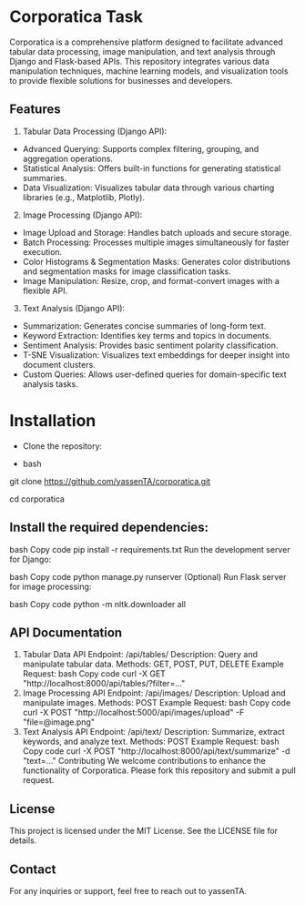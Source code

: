 # Corporatica Task


Corporatica is a comprehensive platform designed to facilitate advanced tabular data processing, image manipulation, and text analysis through Django and Flask-based APIs. This repository integrates various data manipulation techniques, machine learning models, and visualization tools to provide flexible solutions for businesses and developers.

## Features
1. Tabular Data Processing (Django API):
* Advanced Querying: Supports complex filtering, grouping, and aggregation operations.
* Statistical Analysis: Offers built-in functions for generating statistical summaries.
* Data Visualization: Visualizes tabular data through various charting libraries (e.g., Matplotlib, Plotly).
2. Image Processing (Django API):
* Image Upload and Storage: Handles batch uploads and secure storage.
* Batch Processing: Processes multiple images simultaneously for faster execution.
* Color Histograms & Segmentation Masks: Generates color distributions and segmentation masks for image classification tasks.
* Image Manipulation: Resize, crop, and format-convert images with a flexible API.
3. Text Analysis (Django API):
* Summarization: Generates concise summaries of long-form text.
* Keyword Extraction: Identifies key terms and topics in documents.
* Sentiment Analysis: Provides basic sentiment polarity classification.
* T-SNE Visualization: Visualizes text embeddings for deeper insight into document clusters.
* Custom Queries: Allows user-defined queries for domain-specific text analysis tasks.

# Installation
* Clone the repository:

* bash

git clone https://github.com/yassenTA/corporatica.git

cd corporatica

## Install the required dependencies:

bash
Copy code
pip install -r requirements.txt
Run the development server for Django:

bash
Copy code
python manage.py runserver
(Optional) Run Flask server for image processing:

bash
Copy code
python -m nltk.downloader all
## API Documentation
1. Tabular Data API
Endpoint: /api/tables/
Description: Query and manipulate tabular data.
Methods: GET, POST, PUT, DELETE
Example Request:
bash
Copy code
curl -X GET "http://localhost:8000/api/tables/?filter=..."
2. Image Processing API
Endpoint: /api/images/
Description: Upload and manipulate images.
Methods: POST
Example Request:
bash
Copy code
curl -X POST "http://localhost:5000/api/images/upload" -F "file=@image.png"
3. Text Analysis API
Endpoint: /api/text/
Description: Summarize, extract keywords, and analyze text.
Methods: POST
Example Request:
bash
Copy code
curl -X POST "http://localhost:8000/api/text/summarize" -d "text=..."
Contributing
We welcome contributions to enhance the functionality of Corporatica. Please fork this repository and submit a pull request.

## License
This project is licensed under the MIT License. See the LICENSE file for details.

## Contact
For any inquiries or support, feel free to reach out to yassenTA.
